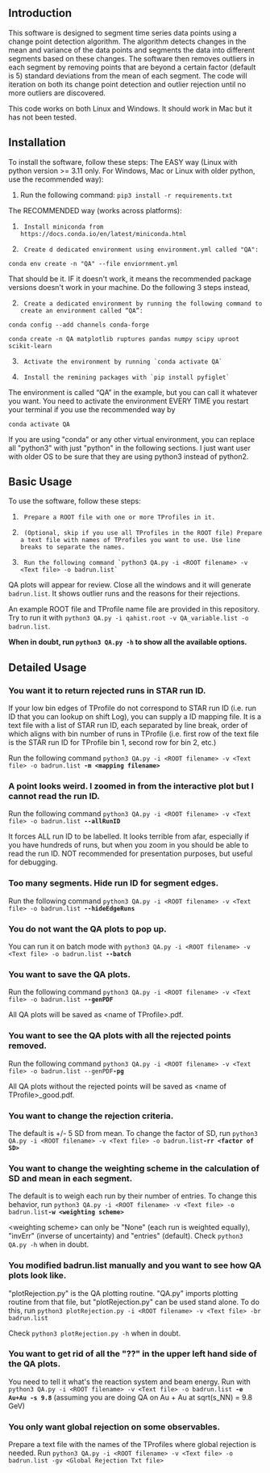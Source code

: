 ## Introduction

This software is designed to segment time series data points using a change point detection algorithm. The algorithm detects changes in the mean and variance of the data points and segments the data into different segments based on these changes. The software then removes outliers in each segment by removing points that are beyond a certain factor (default is 5) standard deviations from the mean of each segment. 
The code will iteration on both its change point detection and outlier rejection until no more outliers are discovered.

This code works on both Linux and Windows. It should work in Mac but it has not been tested.

## Installation

To install the software, follow these steps:
The EASY way (Linux with python version >= 3.11 only. For Windows, Mac or Linux with older python, use the recommended way):
1. Run the following command: `pip3 install -r requirements.txt`

The RECOMMENDED way (works across platforms):
1.      Install miniconda from https://docs.conda.io/en/latest/miniconda.html
2.      Create d dedicated environment using environment.yml called "QA":

`conda env create -n "QA" --file enviornment.yml`

That should be it. IF it doesn't work, it means the recommended package versions doesn't work in your machine. Do the following 3 steps instead,

2.      Create a dedicated environment by running the following command to create an environment called “QA”: 

`conda config --add channels conda-forge`

`conda create -n QA matplotlib ruptures pandas numpy scipy uproot scikit-learn`

3.      Activate the environment by running `conda activate QA`
4.      Install the remining packages with `pip install pyfiglet`


The environment is called “QA” in the example, but you can call it whatever you want. You need to activate the environment EVERY TIME you restart your terminal if you use the recommended way by

`conda activate QA`

If you are using "conda" or any other virtual environment, you can replace all "python3" with just "python" in the following sections. I just want user with older OS to be sure that they are using python3 instead of python2. 

## Basic Usage

To use the software, follow these steps:

1.      Prepare a ROOT file with one or more TProfiles in it. 
2.      (Optional, skip if you use all TProfiles in the ROOT file) Prepare a text file with names of TProfiles you want to use. Use line breaks to separate the names.
3.      Run the following command `python3 QA.py -i <ROOT filename> -v <Text file> -o badrun.list`

QA plots will appear for review. Close all the windows and it will generate `badrun.list`. It shows outlier runs and the reasons for their rejections.

An example ROOT file and TProfile name file are provided in this repository. Try to run it with `python3 QA.py -i qahist.root -v QA_variable.list -o badrun.list`.

**When in doubt, run `python3 QA.py -h` to show all the available options.**

## Detailed Usage

### You want it to return rejected runs in STAR run ID.

If your low bin edges of TProfile do not correspond to STAR run ID (i.e. run ID that you can lookup on shift Log), you can supply a ID mapping file. It is a text file with a list of STAR run ID, each separated by line break, order of which aligns with bin number of runs in TProfile (i.e. first row of the text file is the STAR run ID for TProfile bin 1, second row for bin 2, etc.)

Run the following command `python3 QA.py -i <ROOT filename> -v <Text file> -o badrun.list `**`-m <mapping filename>`**

### A point looks weird. I zoomed in from the interactive plot but I cannot read the run ID.

Run the following command `python3 QA.py -i <ROOT filename> -v <Text file> -o badrun.list `**`--allRunID`**

It forces ALL run ID to be labelled. It looks terrible from afar, especially if you have hundreds of runs, but when you zoom in you should be able to read the run ID. NOT recommended for presentation purposes, but useful for debugging. 
 
### Too many segments. Hide run ID for segment edges.

Run the following command `python3 QA.py -i <ROOT filename> -v <Text file> -o badrun.list `**`--hideEdgeRuns`**


### You do not want the QA plots to pop up.

You can run it on batch mode with `python3 QA.py -i <ROOT filename> -v <Text file> -o badrun.list `**`--batch`**

### You want to save the QA plots.

Run the following command `python3 QA.py -i <ROOT filename> -v <Text file> -o badrun.list `**`--genPDF`**

All QA plots will be saved as \<name of TProfile\>.pdf.

### You want to see the QA plots with all the rejected points removed.

Run the following command `python3 QA.py -i <ROOT filename> -v <Text file> -o badrun.list --genPDF`**`-pg`**

All QA plots without the rejected points will be saved as \<name of TProfile\>_good.pdf.

### You want to change the rejection criteria.

The default is +/- 5 SD from mean. To change the factor of SD, run `python3 QA.py -i <ROOT filename> -v <Text file> -o badrun.list`**`-rr <factor of SD>`**

### You want to change the weighting scheme in the calculation of SD and mean in each segment.

The default is to weigh each run by their number of entries. To change this behavior, run `python3 QA.py -i <ROOT filename> -v <Text file> -o badrun.list`**`-w <weighting scheme>`**

\<weighting scheme\> can only be "None" (each run is weighted equally), "invErr" (inverse of uncertainty) and "entries" (default). Check `python3 QA.py -h` when in doubt.

### You modified badrun.list manually and you want to see how QA plots look like.

"plotRejection.py" is the QA plotting routine. "QA.py" imports plotting routine from that file, but "plotRejection.py" can be used stand alone. To do this, run `python3 plotRejection.py -i <ROOT filename> -v <Text file> -br badrun.list` 

Check `python3 plotRejection.py -h` when in doubt.

### You want to get rid of all the "??" in the upper left hand side of the QA plots.

You need to tell it what's the reaction system and beam energy. Run with `python3 QA.py -i <ROOT filename> -v <Text file> -o badrun.list `**`-e Au+Au -s 9.8`** (assuming you are doing QA on Au + Au at sqrt(s_NN) = 9.8 GeV)

### You only want global rejection on some observables.

Prepare a text file with the names of the TProfiles where global rejection is needed. Run `python3 QA.py -i <ROOT filename> -v <Text file> -o badrun.list -gv <Global Rejection Txt file>`

